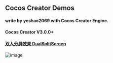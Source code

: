 

## Cocos Creator Demos
#### write by yeshao2069 with Cocos Creator Engine.
#### Cocos Creator V3.0.0+

#### [双人分屏效果   DualSplitScreen](https://github.com/yeshao2069/CocosCreatorDemos/tree/v3.0.0/DualSplitScreen)
![image](https://github.com/yeshao2069/CocosCreatorDemos/blob/v3.0.0/gif/dualSplitScreen.gif)